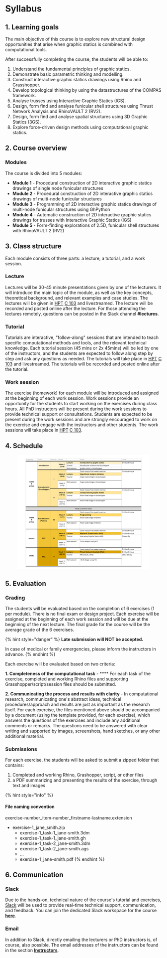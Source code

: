 # Syllabus

## 1. Learning goals

The main objective of this course is to explore new structural design opportunities that arise when graphic statics is combined with computational tools.

After successfully completing the course, the students will be able to:

1. Understand the fundamental principles of graphic statics.
2. Demonstrate basic parametric thinking and modelling.
3. Construct interactive graphic statics drawings using Rhino and Grasshopper.
4. Develop topological thinking by using the datastructures of the COMPAS framework.
5. Analyse trusses using Interactive Graphic Statics (IGS).
6. Design, form find and analyse funicular shell structures using Thrust Network Analysis and RhinoVAULT 2 (RV2).
7. Design, form find and analyse spatial structures using 3D Graphic Statics (3GS).
8. Explore force-driven design methods using computational graphic statics.

## 2. Course overview

### Modules

The course is divided into 5 modules:

* **Module 1** - Procedural construction of 2D interactive graphic statics drawings of single node funicular structures
* **Module 2** - Procedural construction of 2D interactive graphic statics drawings of multi-node funicular structures
* **Module 3** - Programming of 2D interactive graphic statics drawings of multi-node funicular structures using GhPython&#x20;
* **Module 4** - Automatic construction of 2D interactive graphic statics drawings for trusses with Interactive Graphic Statics (IGS)
* **Module 5** - Form-finding explorations of 2.5D, funicular shell structures with RhinoVAULT 2 (RV2)

## 3. Class structure

Each module consists of three parts: a lecture, a tutorial, and a work session.

### Lecture

Lectures will be 30-45 minute presentations given by one of the lecturers. It will introduce the main topic of the module, as well as the key concepts, theoretical background, and relevant examples and case studies. The lectures will be given in [HPT](http://www.mapsearch.ethz.ch/map/mapSearchPre.do?gebaeudeMap=HPT\&geschossMap=C\&raumMap=103\&farbcode=c010\&lang=en) [C 103](http://www.rauminfo.ethz.ch/Rauminfo/grundrissplan.gif?gebaeude=HPT\&geschoss=C\&raumNr=103\&lang=en) and livestreamed. The lecture will be recorded and posted online after the lecture. For those attending the lectures remotely, questions can be posted in the Slack channel **#lectures**.

### Tutorial

Tutorials are interactive, "follow-along" sessions that are intended to teach specific computational methods and tools, and the relevant technical knowledge. Each tutorial session (45 mins or 2x 45mins) will be led by one of the instructors, and the students are expected to follow along step by step and ask any questions as needed. The tutorials will take place in [HPT](http://www.mapsearch.ethz.ch/map/mapSearchPre.do?gebaeudeMap=HPT\&geschossMap=C\&raumMap=103\&farbcode=c010\&lang=en) [C 103](http://www.rauminfo.ethz.ch/Rauminfo/grundrissplan.gif?gebaeude=HPT\&geschoss=C\&raumNr=103\&lang=en) and livestreamed. The tutorials will be recorded and posted online after the tutorial.&#x20;

### Work session

The exercise (homework) for each module will be introduced and assigned at the beginning of each work session. Work sessions provide an opportunity for the students to start working on the exercises during class hours. All PhD instructors will be present during the work sessions to provide technical support or consultations. Students are expected to be present during the work sessions and are strongly encouraged to work on the exercise and engage with the instructors and other students. The work sessions will take place in  [HPT](http://www.mapsearch.ethz.ch/map/mapSearchPre.do?gebaeudeMap=HPT\&geschossMap=C\&raumMap=103\&farbcode=c010\&lang=en) [C 103](http://www.rauminfo.ethz.ch/Rauminfo/grundrissplan.gif?gebaeude=HPT\&geschoss=C\&raumNr=103\&lang=en).&#x20;

## 4. Schedule

<figure><img src=".gitbook/assets/CSDI_HS22_schedule.jpg" alt=""><figcaption></figcaption></figure>

## 5. Evaluation

### Grading

The students will be evaluated based on the completion of 6 exercises (1 per module). There is no final exam or design project. Each exercise will be assigned at the beginning of each work session and will be due at the beginning of the next lecture. The final grade for the course will be the average grade of the 6 exercises.

{% hint style="danger" %}
**Late submission will NOT be accepted.**

In case of medical or family emergencies, please inform the instructors in advance.
{% endhint %}

Each exercise will be evaluated based on two criteria:

**1. Completeness of the computational task** - **** For each task of the exercise, completed and working Rhino files and supporting Grasshopper/script/session files should be submitted. &#x20;

**2. Communicating the process and results with clarity** - In computational research, communicating one's abstract ideas, technical procedures/approach and results are just as important as the research itself. For each exercise, the files mentioned above should be accompanied by a document (using the template provided, for each exercise), which answers the questions of the exercises and include any additional comments or remarks. The questions need to be answered with clear writing and supported by images, screenshots, hand sketches, or any other additional material.&#x20;

### Submissions

For each exercise, the students will be asked to submit a zipped folder that contains:

1. Completed and working Rhino, Grashopper, script, or other files
2. a PDF summarizing and presenting the results of the exercise, through text and images

{% hint style="info" %}
#### File naming convention

exercise-number\_item-number\_firstname-lastname.extension

* exercise-1\_jane\_smith.zip
  * exercise-1\_task-1\_jane-smith.3dm
  * exercise-1\_task-1\_jane-smith.gh
  * exercise-1\_task-2\_jane-smith.3dm
  * exercise-1\_task-2\_jane-smith.ags
  * ...
  * exercise-1\_jane-smith.pdf
{% endhint %}

## 6. Communication

### Slack

Due to the hands-on, technical nature of the course's tutorial and exercises, [Slack](https://slack.com/intl/en-ch/) will be used to provide real-time technical support, communication, and feedback. You can join the dedicated Slack workspace for the course [**here**](https://join.slack.com/t/csd12021/shared\_invite/zt-w7so4l0k-qo3pGvce6Tiaj8FwVimLwA).

### Email

In addition to Slack, directly emailing the lecturers or PhD instructors is, of course, also possible. The email addresses of the instructors can be found in the section [**Instructors**](instructors.md).
